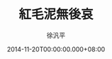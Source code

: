 ---
issue: 97
title: 紅毛泥無後哀
author: 徐汎平
language: 四縣
date: 2014-11-20T00:00:00.000+08:00
topic: 懷想
difficulty: 2
wikidata: Q98095923
wikidata_link: https://www.wikidata.org/wiki/Q98095923
---